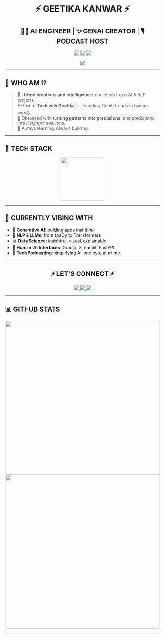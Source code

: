 <h1 align="center">⚡ GEETIKA KANWAR ⚡</h1>
<h2 align="center">👩‍💻 AI ENGINEER | ✨ GENAI CREATOR | 🎙️ PODCAST HOST</h2>

<p align="center">
  <img src="https://img.shields.io/badge/BRAIN-DATA+CREATIVITY-black?style=for-the-badge&logo=python&logoColor=yellow" />
  <img src="https://img.shields.io/badge/POWERED-BY%20GENAI-ff69b4?style=for-the-badge&logo=openai&logoColor=white" />
  <img src="https://img.shields.io/badge/MISSION-INNOVATE%20EVERYDAY-blueviolet?style=for-the-badge&logo=target" />
</p>

<p align="center">
  <img src="https://readme-typing-svg.demolab.com?font=Fira+Code&size=28&pause=1000&center=true&vCenter=true&width=900&lines=Building+cool+things+with+GenAI.;Podcasting+the+future+of+tech.;Exploring+AI+one+project+at+a+time." />
</p>

---

## 💫 WHO AM I?

> 🎯 I **blend creativity and intelligence** to build next-gen AI & NLP projects.  
> 🎙️ Host of **Tech with Geetika** — decoding GenAI trends in human words.  
> 🧠 Obsessed with **turning patterns into predictions**, and predictions into *insightful solutions*.  
> 🚀 Always learning. Always building.

---

## 🚀 TECH STACK

<p align="center">
  <img src="https://skillicons.dev/icons?i=py,java,mysql,tensorflow,pytorch,scikit-learn,flask,streamlit,gradio,huggingface,docker,html,css,js,git&theme=dark" height="140" />
</p>

---

## 🔮 CURRENTLY VIBING WITH

- 🤖 **Generative AI**: building apps that *think*  
- 🧬 **NLP & LLMs**: from spaCy to Transformers  
- 📊 **Data Science**: insightful, visual, explainable  
- 🎨 **Human-AI Interfaces**: Gradio, Streamlit, FastAPI  
- 🎤 **Tech Podcasting**: simplifying AI, one byte at a time  

---

<h2 align="center">⚡ LET’S CONNECT ⚡</h2>

<p align="center">
  <a href="mailto:geetikakanwar2282@gmail.com">
    <img src="https://img.shields.io/badge/Email-Write%20Me-red?style=for-the-badge&logo=gmail&logoColor=white" />
  </a>
  <a href="https://www.linkedin.com/in/geetika-kanwar-61a33b223" target="_blank">
    <img src="https://img.shields.io/badge/LinkedIn-Let's%20Talk-blue?style=for-the-badge&logo=linkedin&logoColor=white" />
  </a>
  <a href="https://github.com/Geetika2282" target="_blank">
    <img src="https://img.shields.io/badge/GitHub-Follow%20Me-black?style=for-the-badge&logo=github&logoColor=white" />
  </a>
</p>

---

## 📊 GITHUB STATS

<p align="center">
  <img src="https://github-readme-stats.vercel.app/api?username=Geetika2282&show_icons=true&theme=tokyonight&hide_border=false&border_radius=10" width="500"/>
  <img src="https://github-readme-streak-stats.herokuapp.com/?user=Geetika2282&theme=tokyonight&hide_border=false" width="500"/>
</p>

---

